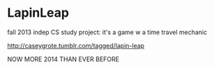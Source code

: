 LapinLeap
=========

fall 2013 indep CS study project:
it's a game w a time travel mechanic

http://caseygrote.tumblr.com/tagged/lapin-leap

NOW MORE 2014 THAN EVER BEFORE
